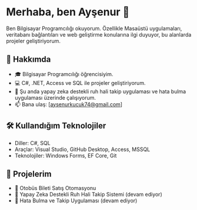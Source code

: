 # Merhaba, ben Ayşenur 👋

Ben Bilgisayar Programcılığı okuyorum. Özellikle Masaüstü uygulamaları, veritabanı bağlantıları ve web geliştirme konularına ilgi duyuyor, bu alanlarda projeler geliştiriyorum.

## 🚀 Hakkımda

- 🎓 Bilgisayar Programcılığı öğrencisiyim.
- 💻 C#, .NET, Access ve SQL ile projeler geliştiriyorum.
- 🌱 Şu anda yapay zeka destekli ruh hali takip uygulaması ve hata bulma uygulaması üzerinde çalışıyorum.
- 📫 Bana ulaş: [aysenurkucuk74@gmail.com] 

## 🛠️ Kullandığım Teknolojiler

- Diller: C#, SQL
- Araçlar: Visual Studio, GitHub Desktop, Access, MSSQL
- Teknolojiler: Windows Forms, EF Core, Git

## 📂 Projelerim

- 🚌 Otobüs Bileti Satış Otomasyonu
- 🤖 Yapay Zeka Destekli Ruh Hali Takip Sistemi (devam ediyor)
- 🐞 Hata Bulma ve Takip Uygulaması (devam ediyor)
